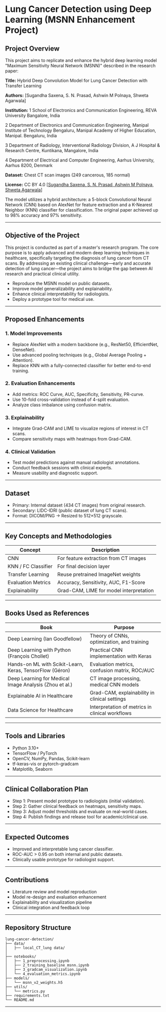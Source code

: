 # Lung Cancer Detection using Deep Learning (MSNN Enhancement Project)

##  Project Overview

This project aims to replicate and enhance the hybrid deep learning model "Maximum Sensitivity Neural Network (MSNN)" described in the research paper:


**Title:** Hybrid Deep Convolution Model for Lung Cancer Detection with Transfer Learning

**Authors:** \[Sugandha Saxena, S. N. Prasad, Ashwin M Polnaya, Shweta Agarwala]

**Institution:** 1 School of Electronics and Communication Engineering, REVA University Bangalore, India



2 Department of Electronics and Communication Engineering, Manipal Institute of Technology Bengaluru, 
Manipal Academy of Higher Education, Manipal. Bengaluru, India



3 Department of Radiology, Interventional Radiology Division, A J Hospital & Research Centre, Kuntikana, 
Mangalore, India



4 Department of Electrical and Computer Engineering, Aarhus University, Aarhus 8200, Denmark

**Dataset:** Chest CT scan images (249 cancerous, 185 normal)

**License:** CC BY 4.0 \[[Sugandha Saxena, S. N. Prasad, Ashwin M Polnaya, Shweta Agarwala](https://creativecommons.org/licenses/by/4.0/)]

The model utilizes a hybrid architecture: a 5-block Convolutional Neural Network (CNN) based on AlexNet for feature extraction and a K-Nearest Neighbor (KNN) classifier for classification. The original paper achieved up to 98% accuracy and 97% sensitivity.

---

##  Objective of the Project
This project is conducted as part of a master's research program. The core purpose is to apply advanced and modern deep learning techniques in healthcare, specifically targeting the diagnosis of lung cancer from CT scans. By addressing an existing clinical challenge—early and accurate detection of lung cancer—the project aims to bridge the gap between AI research and practical clinical utility.


* Reproduce the MSNN model on   public datasets.
* Improve model generalizability and explainability.
* Enhance clinical interpretability for radiologists.
* Deploy a prototype tool for medical use.

---

##  Proposed Enhancements

### 1. Model Improvements

* Replace AlexNet with a modern backbone (e.g., ResNet50, EfficientNet, DenseNet).
* Use advanced pooling techniques (e.g., Global Average Pooling + Attention).
* Replace KNN with a fully-connected classifier for better end-to-end training.

### 2. Evaluation Enhancements

* Add metrics: ROC Curve, AUC, Specificity, Sensitivity, PR-curve.
* Use 10-fold cross-validation instead of 4-split evaluation.
* Analyze class imbalance using confusion matrix.

### 3. Explainability

* Integrate Grad-CAM and LIME to visualize regions of interest in CT scans.
* Compare sensitivity maps with heatmaps from Grad-CAM.

### 4. Clinical Validation

* Test model predictions against manual radiologist annotations.
* Conduct feedback sessions with clinical experts.
* Measure usability and diagnostic support.

---

##  Dataset

* Primary: Internal dataset (434 CT images) from original research.
* Secondary: LIDC-IDRI (public dataset of lung CT scans).
* Format: DICOM/PNG → Resized to 512×512 grayscale.

---

##  Key Concepts and Methodologies

| Concept             | Description                             |
| ------------------- | --------------------------------------- |
| CNN                 | For feature extraction from CT images   |
| KNN / FC Classifier | For final decision layer                |
| Transfer Learning   | Reuse pretrained ImageNet weights       |
| Evaluation Metrics  | Accuracy, Sensitivity, AUC, F1-Score    |
| Explainability      | Grad-CAM, LIME for model interpretation |

---

##  Books Used as References

| Book                                                     | Purpose                                         |
| -------------------------------------------------------- | ----------------------------------------------- |
| Deep Learning (Ian Goodfellow)                           | Theory of CNNs, optimization, and training      |
| Deep Learning with Python (François Chollet)             | Practical CNN implementation with Keras         |
| Hands-on ML with Scikit-Learn, Keras, TensorFlow (Géron) | Evaluation metrics, confusion matrix, ROC/AUC   |
| Deep Learning for Medical Image Analysis (Zhou et al.)   | CT image processing, medical CNN models         |
| Explainable AI in Healthcare                             | Grad-CAM, explainability in clinical settings   |
| Data Science for Healthcare                              | Interpretation of metrics in clinical workflows |

---

##  Tools and Libraries

* Python 3.10+
* TensorFlow / PyTorch
* OpenCV, NumPy, Pandas, Scikit-learn
* tf-keras-vis or pytorch-gradcam
* Matplotlib, Seaborn

---

##  Clinical Collaboration Plan

* Step 1: Present model prototype to radiologists (initial validation).
* Step 2: Gather clinical feedback on heatmaps, sensitivity maps.
* Step 3: Adjust model thresholds and evaluate on real-world cases.
* Step 4: Publish findings and release tool for academic/clinical use.

---

##  Expected Outcomes

* Improved and interpretable lung cancer classifier.
* ROC-AUC > 0.95 on both internal and public datasets.
* Clinically usable prototype for radiologist support.

---

##  Contributions

* Literature review and model reproduction
* Model re-design and evaluation enhancement
* Explainability and visualization pipeline
* Clinical integration and feedback loop

---

##  Repository Structure

```
lung-cancer-detection/
├── data/
│   ├── local_CT_lung data/
│   
├── notebooks/
│   ├── 1_preprocessing.ipynb
│   ├── 2_training_baseline_msnn.ipynb
│   ├── 3_gradcam_visualization.ipynb
│   └── 4_evaluation_metrics.ipynb
├── models/
│   └── msnn_v2_weights.h5
├── utils/
│   └── metrics.py
├── requirements.txt
└── README.md
```

---

